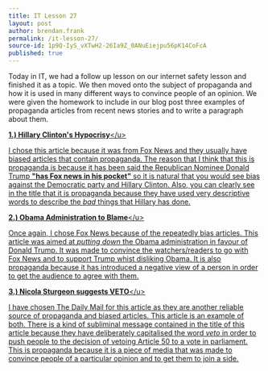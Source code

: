 ```yaml
---
title: IT Lesson 27
layout: post
author: brendan.frank
permalink: /it-lesson-27/
source-id: 1p9Q-IyS_vXTwH2-26Ia9Z_0ANuEiejpu56pK14CoFcA
published: true
---
```

Today in IT, we had a follow up lesson on our internet safety lesson and finished it as a topic. We then moved onto the subject of propaganda and how it is used in many different ways to convince people of an opinion. We were given the homework to include in our blog post three examples of propaganda articles from recent news stories and to write a paragraph about them.

<u>[**1.) Hillary Clinton's Hypocrisy**]([http://video.foxnews.com/v/5035650726001/kennedy-hillary-clintons-hypocrisy-is-magnificent/?intcmp=obinsite#sp=show-clips](http://video.foxnews.com/v/5035650726001/kennedy-hillary-clintons-hypocrisy-is-magnificent/?intcmp=obinsite#sp=show-clips))</u>

I chose this article because it was from Fox News and they usually have biased articles that contain propaganda. The reason that I think that this is propaganda is because it has been said the Republican Nominee Donald Trump **"has Fox news in his pocket"** so it is natural that you would see bias against the Democratic party and Hillary Clinton. Also, you can clearly see in the title that it is propaganda because they have used very descriptive words to describe the *bad* things that Hillary has done.

<u>[**2.) Obama Administration to Blame**]([http://video.foxnews.com/v/5038439756001/obama-administration-to-blame-for-coup-attempt-in-turkey/?#sp=show-clips](http://video.foxnews.com/v/5038439756001/obama-administration-to-blame-for-coup-attempt-in-turkey/?#sp=show-clips))</u>

Once again, I chose Fox News because of the repeatedly bias articles. This article was aimed at *putting down* the Obama administration in favour of Donald Trump. It was made to convince the watchers/readers to go with Fox News and to support Trump whist disliking Obama. It is also propaganda because it has introduced a negative view of a person in order to get the audience to agree with them.

<u>[**3.) Nicola Sturgeon suggests VETO**]([http://www.dailymail.co.uk/news/article-3694344/Nicola-Sturgeon-suggests-veto-trigger-Brexit-process-Theresa-Scotland-strong-position.html](http://www.dailymail.co.uk/news/article-3694344/Nicola-Sturgeon-suggests-veto-trigger-Brexit-process-Theresa-Scotland-strong-position.html))</u>

I have chosen The Daily Mail for this article as they are another reliable source of propaganda and biased articles. This article is an example of both. There is a kind of subliminal message contained in the title of this article because they have deliberately capitalised the word *veto* in order to push people to the decision of vetoing Article 50 to a vote in parliament. This is propaganda because it is a piece of media that was made to convince people of a particular opinion and to get them to join a side.

